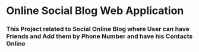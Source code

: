 # Online Social Blog Web Application

### This Project related to Social Online Blog where User can have Friends and Add them by Phone Number and have his Contacts Online
